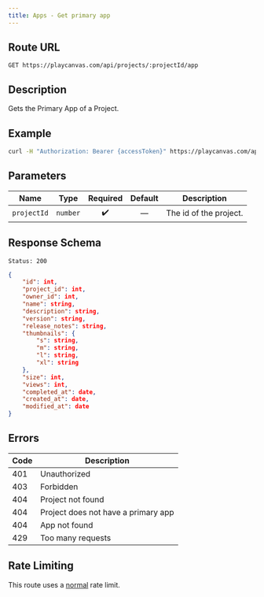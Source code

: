 ```yaml
---
title: Apps - Get primary app
---
```


## Route URL

```none
GET https://playcanvas.com/api/projects/:projectId/app
```

## Description

Gets the Primary App of a Project.

## Example

```bash
curl -H "Authorization: Bearer {accessToken}" https://playcanvas.com/api/projects/{projectId}/app
```

## Parameters

| Name        | Type       | Required | Default | Description            |
| ----------- | ---------- | :------: | :-----: | ---------------------- |
| `projectId` | `number`   | ✔️       | —       | The id of the project. |

## Response Schema

```none
Status: 200
```

```json
{
    "id": int,
    "project_id": int,
    "owner_id": int,
    "name": string,
    "description": string,
    "version": string,
    "release_notes": string,
    "thumbnails": {
        "s": string,
        "m": string,
        "l": string,
        "xl": string
    },
    "size": int,
    "views": int,
    "completed_at": date,
    "created_at": date,
    "modified_at": date
}
```

## Errors

| Code | Description                         |
| ---- | ----------------------------------- |
| 401  | Unauthorized                        |
| 403  | Forbidden                           |
| 404  | Project not found                   |
| 404  | Project does not have a primary app |
| 404  | App not found                       |
| 429  | Too many requests                   |

## Rate Limiting

This route uses a [normal][1] rate limit.

[1]: /user-manual/api#rate-limiting

